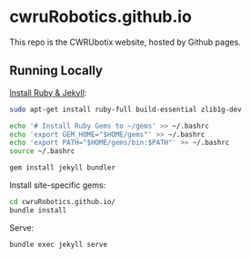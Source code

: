 # cwruRobotics.github.io
This repo is the CWRUbotix website, hosted by Github pages.

## Running Locally

[Install Ruby & Jekyll](https://jekyllrb.com/docs/installation/ubuntu/):

```bash
sudo apt-get install ruby-full build-essential zlib1g-dev
```

```bash
echo '# Install Ruby Gems to ~/gems' >> ~/.bashrc
echo 'export GEM_HOME="$HOME/gems"' >> ~/.bashrc
echo 'export PATH="$HOME/gems/bin:$PATH"' >> ~/.bashrc
source ~/.bashrc
```

```bash
gem install jekyll bundler
```

Install site-specific gems:

```bash
cd cwruRobotics.github.io/
bundle install
```

Serve:

```bash
bundle exec jekyll serve
```